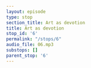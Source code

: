 ```yaml
---
layout: episode
type: stop
section_title: Art as devotion
title: Art as devotion
stop_id: '6'
permalink: "/stops/6"
audio_file: 06.mp3
substops: []
parent_stop: '6'
---
```


